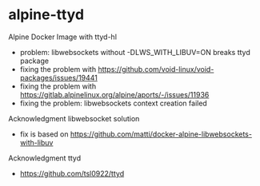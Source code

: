 # alpine-ttyd
Alpine Docker Image with ttyd-hl
* problem: libwebsockets without -DLWS_WITH_LIBUV=ON breaks ttyd package
* fixing the problem with https://github.com/void-linux/void-packages/issues/19441
* fixing the problem with https://gitlab.alpinelinux.org/alpine/aports/-/issues/11936
* fixing the problem: libwebsockets context creation failed


Acknowledgment libwebsocket solution
* fix is based on https://github.com/matti/docker-alpine-libwebsockets-with-libuv

Acknowledgment ttyd 
* https://github.com/tsl0922/ttyd
